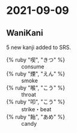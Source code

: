 # 2021-09-09

## WaniKani

5 new kanji added to SRS.

<dl>
  <div>
    <dt>{% ruby "喫", "きつ" %}</dt>
    <dd>consume</dd>
  </div>
  <div>
    <dt>{% ruby "煙", "えん" %}</dt>
    <dd>smoke</dd>
  </div>
  <div>
    <dt>{% ruby "喉", "こう" %}</dt>
    <dd>throat</dd>
  </div>
  <div>
    <dt>{% ruby "叩", "こう" %}</dt>
    <dd>strike・beat</dd>
  </div>
  <div>
    <dt>{% ruby "飴", "あめ" %}</dt>
    <dd>candy</dd>
  </div>
</dl>
